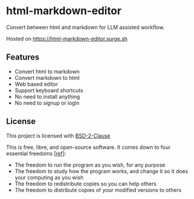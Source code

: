 # html-markdown-editor

Convert between html and markdown for LLM assisted workflow.

Hosted on https://html-markdown-editor.surge.sh

## Features

- Convert html to markdown
- Convert markdown to html
- Web based editor
- Support keyboard shortcuts
- No need to install anything
- No need to signup or login

## License

This project is licensed with [BSD-2-Clause](./LICENSE)

This is free, libre, and open-source software. It comes down to four essential freedoms [[ref]](https://seirdy.one/2021/01/27/whatsapp-and-the-domestication-of-users.html#fnref:2):

- The freedom to run the program as you wish, for any purpose
- The freedom to study how the program works, and change it so it does your computing as you wish
- The freedom to redistribute copies so you can help others
- The freedom to distribute copies of your modified versions to others
